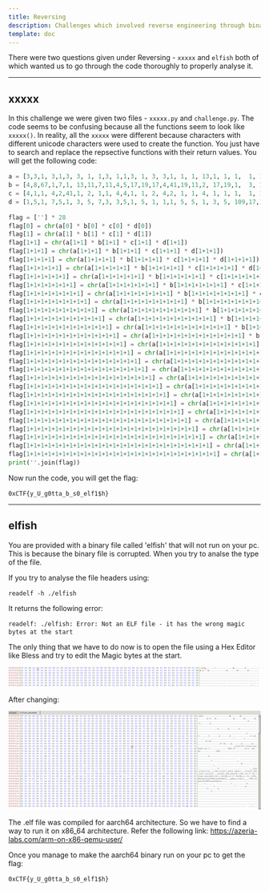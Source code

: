 ```yaml
---
title: Reversing
description: Challenges which involved reverse engineering through binaries and the code given
template: doc
---
```


There were two questions given under Reversing - `xxxxx` and `elfish` both of which wanted us to go through the code thoroughly to properly analyse it.

---

## xxxxx

In this challenge we were given two files - `xxxxx.py` and `challenge.py`. The code seems to be confusing because all the functions seem to look like `xxxxx()`. In reality, all the `xxxxx` were different because characters with different unicode characters were used to create the function.
You just have to search and replace the repsective functions with their return values.
You will get the following code:

```python
a = [3,3,1, 3,1,3, 3, 1, 1,3, 1,1,3, 1, 3, 3,1, 1, 1, 13,1, 1, 1,  1, 1,  3, 1, 1]
b = [4,8,67,1,7,1, 13,11,7,11,4,5,17,19,17,4,41,19,11,2, 17,19,1,  3, 109,17,53,25]
c = [4,1,1, 4,2,41,1, 2, 1,1, 4,4,1, 1, 2, 4,2, 1, 1, 4, 1, 1, 1,  1, 1,  1, 1, 1]
d = [1,5,1, 7,5,1, 3, 5, 7,3, 3,5,1, 5, 1, 1,1, 5, 5, 1, 3, 5, 109,17,1,  1, 1, 5] 
```

```python
flag = [''] * 28
flag[0] = chr(a[0] * b[0] * c[0] * d[0])
flag[1] = chr(a[1] * b[1] * c[1] * d[1])
flag[1+1] = chr(a[1+1] * b[1+1] * c[1+1] * d[1+1])
flag[1+1+1] = chr(a[1+1+1] * b[1+1+1] * c[1+1+1] * d[1+1+1])
flag[1+1+1+1] = chr(a[1+1+1+1] * b[1+1+1+1] * c[1+1+1+1] * d[1+1+1+1])
flag[1+1+1+1+1] = chr(a[1+1+1+1+1] * b[1+1+1+1+1] * c[1+1+1+1+1] * d[1+1+1+1+1])
flag[1+1+1+1+1+1] = chr(a[1+1+1+1+1+1] * b[1+1+1+1+1+1] * c[1+1+1+1+1+1] * d[1+1+1+1+1+1])
flag[1+1+1+1+1+1+1] = chr(a[1+1+1+1+1+1+1] * b[1+1+1+1+1+1+1] * c[1+1+1+1+1+1+1] * d[1+1+1+1+1+1+1])
flag[1+1+1+1+1+1+1+1] = chr(a[1+1+1+1+1+1+1+1] * b[1+1+1+1+1+1+1+1] * c[1+1+1+1+1+1+1+1] * d[1+1+1+1+1+1+1+1])
flag[1+1+1+1+1+1+1+1+1] = chr(a[1+1+1+1+1+1+1+1+1] * b[1+1+1+1+1+1+1+1+1] * c[1+1+1+1+1+1+1+1+1] * d[1+1+1+1+1+1+1+1+1])
flag[1+1+1+1+1+1+1+1+1+1] = chr(a[1+1+1+1+1+1+1+1+1+1] * b[1+1+1+1+1+1+1+1+1+1] * c[1+1+1+1+1+1+1+1+1+1] * d[1+1+1+1+1+1+1+1+1+1])
flag[1+1+1+1+1+1+1+1+1+1+1] = chr(a[1+1+1+1+1+1+1+1+1+1+1] * b[1+1+1+1+1+1+1+1+1+1+1] * c[1+1+1+1+1+1+1+1+1+1+1] * d[1+1+1+1+1+1+1+1+1+1+1])
flag[1+1+1+1+1+1+1+1+1+1+1+1] = chr(a[1+1+1+1+1+1+1+1+1+1+1+1] * b[1+1+1+1+1+1+1+1+1+1+1+1] * c[1+1+1+1+1+1+1+1+1+1+1+1] * d[1+1+1+1+1+1+1+1+1+1+1+1])
flag[1+1+1+1+1+1+1+1+1+1+1+1+1] = chr(a[1+1+1+1+1+1+1+1+1+1+1+1+1] * b[1+1+1+1+1+1+1+1+1+1+1+1+1] * c[1+1+1+1+1+1+1+1+1+1+1+1+1] * d[1+1+1+1+1+1+1+1+1+1+1+1+1])
flag[1+1+1+1+1+1+1+1+1+1+1+1+1+1] = chr(a[1+1+1+1+1+1+1+1+1+1+1+1+1+1] * b[1+1+1+1+1+1+1+1+1+1+1+1+1+1] * c[1+1+1+1+1+1+1+1+1+1+1+1+1+1] * d[1+1+1+1+1+1+1+1+1+1+1+1+1+1])
flag[1+1+1+1+1+1+1+1+1+1+1+1+1+1+1] = chr(a[1+1+1+1+1+1+1+1+1+1+1+1+1+1+1] * b[1+1+1+1+1+1+1+1+1+1+1+1+1+1+1] * c[1+1+1+1+1+1+1+1+1+1+1+1+1+1+1] * d[1+1+1+1+1+1+1+1+1+1+1+1+1+1+1])
flag[1+1+1+1+1+1+1+1+1+1+1+1+1+1+1+1] = chr(a[1+1+1+1+1+1+1+1+1+1+1+1+1+1+1+1] * b[1+1+1+1+1+1+1+1+1+1+1+1+1+1+1+1] * c[1+1+1+1+1+1+1+1+1+1+1+1+1+1+1+1] * d[1+1+1+1+1+1+1+1+1+1+1+1+1+1+1+1])
flag[1+1+1+1+1+1+1+1+1+1+1+1+1+1+1+1+1] = chr(a[1+1+1+1+1+1+1+1+1+1+1+1+1+1+1+1+1] * b[1+1+1+1+1+1+1+1+1+1+1+1+1+1+1+1+1] * c[1+1+1+1+1+1+1+1+1+1+1+1+1+1+1+1+1] * d[1+1+1+1+1+1+1+1+1+1+1+1+1+1+1+1+1])
flag[1+1+1+1+1+1+1+1+1+1+1+1+1+1+1+1+1+1] = chr(a[1+1+1+1+1+1+1+1+1+1+1+1+1+1+1+1+1+1] * b[1+1+1+1+1+1+1+1+1+1+1+1+1+1+1+1+1+1] * c[1+1+1+1+1+1+1+1+1+1+1+1+1+1+1+1+1+1] * d[1+1+1+1+1+1+1+1+1+1+1+1+1+1+1+1+1+1])
flag[1+1+1+1+1+1+1+1+1+1+1+1+1+1+1+1+1+1+1] = chr(a[1+1+1+1+1+1+1+1+1+1+1+1+1+1+1+1+1+1+1] * b[1+1+1+1+1+1+1+1+1+1+1+1+1+1+1+1+1+1+1] * c[1+1+1+1+1+1+1+1+1+1+1+1+1+1+1+1+1+1+1] * d[1+1+1+1+1+1+1+1+1+1+1+1+1+1+1+1+1+1+1])
flag[1+1+1+1+1+1+1+1+1+1+1+1+1+1+1+1+1+1+1+1] = chr(a[1+1+1+1+1+1+1+1+1+1+1+1+1+1+1+1+1+1+1+1] * b[1+1+1+1+1+1+1+1+1+1+1+1+1+1+1+1+1+1+1+1] * c[1+1+1+1+1+1+1+1+1+1+1+1+1+1+1+1+1+1+1+1] * d[1+1+1+1+1+1+1+1+1+1+1+1+1+1+1+1+1+1+1+1])
flag[1+1+1+1+1+1+1+1+1+1+1+1+1+1+1+1+1+1+1+1+1] = chr(a[1+1+1+1+1+1+1+1+1+1+1+1+1+1+1+1+1+1+1+1+1] * b[1+1+1+1+1+1+1+1+1+1+1+1+1+1+1+1+1+1+1+1+1] * c[1+1+1+1+1+1+1+1+1+1+1+1+1+1+1+1+1+1+1+1+1] * d[1+1+1+1+1+1+1+1+1+1+1+1+1+1+1+1+1+1+1+1+1])
flag[1+1+1+1+1+1+1+1+1+1+1+1+1+1+1+1+1+1+1+1+1+1] = chr(a[1+1+1+1+1+1+1+1+1+1+1+1+1+1+1+1+1+1+1+1+1+1] * b[1+1+1+1+1+1+1+1+1+1+1+1+1+1+1+1+1+1+1+1+1+1] * c[1+1+1+1+1+1+1+1+1+1+1+1+1+1+1+1+1+1+1+1+1+1] * d[1+1+1+1+1+1+1+1+1+1+1+1+1+1+1+1+1+1+1+1+1+1])
flag[1+1+1+1+1+1+1+1+1+1+1+1+1+1+1+1+1+1+1+1+1+1+1] = chr(a[1+1+1+1+1+1+1+1+1+1+1+1+1+1+1+1+1+1+1+1+1+1+1] * b[1+1+1+1+1+1+1+1+1+1+1+1+1+1+1+1+1+1+1+1+1+1+1] * c[1+1+1+1+1+1+1+1+1+1+1+1+1+1+1+1+1+1+1+1+1+1+1] * d[1+1+1+1+1+1+1+1+1+1+1+1+1+1+1+1+1+1+1+1+1+1+1])
flag[1+1+1+1+1+1+1+1+1+1+1+1+1+1+1+1+1+1+1+1+1+1+1+1] = chr(a[1+1+1+1+1+1+1+1+1+1+1+1+1+1+1+1+1+1+1+1+1+1+1+1] * b[1+1+1+1+1+1+1+1+1+1+1+1+1+1+1+1+1+1+1+1+1+1+1+1] * c[1+1+1+1+1+1+1+1+1+1+1+1+1+1+1+1+1+1+1+1+1+1+1+1] * d[1+1+1+1+1+1+1+1+1+1+1+1+1+1+1+1+1+1+1+1+1+1+1+1])
flag[1+1+1+1+1+1+1+1+1+1+1+1+1+1+1+1+1+1+1+1+1+1+1+1+1] = chr(a[1+1+1+1+1+1+1+1+1+1+1+1+1+1+1+1+1+1+1+1+1+1+1+1+1] * b[1+1+1+1+1+1+1+1+1+1+1+1+1+1+1+1+1+1+1+1+1+1+1+1+1] * c[1+1+1+1+1+1+1+1+1+1+1+1+1+1+1+1+1+1+1+1+1+1+1+1+1] * d[1+1+1+1+1+1+1+1+1+1+1+1+1+1+1+1+1+1+1+1+1+1+1+1+1])
flag[1+1+1+1+1+1+1+1+1+1+1+1+1+1+1+1+1+1+1+1+1+1+1+1+1+1] = chr(a[1+1+1+1+1+1+1+1+1+1+1+1+1+1+1+1+1+1+1+1+1+1+1+1+1+1] * b[1+1+1+1+1+1+1+1+1+1+1+1+1+1+1+1+1+1+1+1+1+1+1+1+1+1] * c[1+1+1+1+1+1+1+1+1+1+1+1+1+1+1+1+1+1+1+1+1+1+1+1+1+1] * d[1+1+1+1+1+1+1+1+1+1+1+1+1+1+1+1+1+1+1+1+1+1+1+1+1+1])
flag[1+1+1+1+1+1+1+1+1+1+1+1+1+1+1+1+1+1+1+1+1+1+1+1+1+1+1] = chr(a[1+1+1+1+1+1+1+1+1+1+1+1+1+1+1+1+1+1+1+1+1+1+1+1+1+1+1] * b[1+1+1+1+1+1+1+1+1+1+1+1+1+1+1+1+1+1+1+1+1+1+1+1+1+1+1] * c[1+1+1+1+1+1+1+1+1+1+1+1+1+1+1+1+1+1+1+1+1+1+1+1+1+1+1] * d[1+1+1+1+1+1+1+1+1+1+1+1+1+1+1+1+1+1+1+1+1+1+1+1+1+1+1])
print(''.join(flag))
```

Now run the code, you will get the flag:

```
0xCTF{y_U_g0tta_b_s0_elf1$h}
```

--- 
## elfish

You are provided with a binary file called 'elfish' that will not run on your pc. This is because the binary file is corrupted. When you try to analse the type of the file.

If you try to analyse the file headers using:
```
readelf -h ./elfish
```
It returns the following error:
```
readelf: ./elfish: Error: Not an ELF file - it has the wrong magic bytes at the start
```
The only thing that we have to do now is to open the file using a Hex Editor like Bless and try to edit the Magic bytes at the start.

![Before](../../../assets/before.png)

After changing:

![Decoded](../../../assets/decoded.png)

The .elf file was compiled for aarch64 architecture. So we have to find a way to run it on x86_64 architecture. Refer the following link: https://azeria-labs.com/arm-on-x86-qemu-user/

Once you manage to make the aarch64 binary run on your pc to get the flag:
```
0xCTF{y_U_g0tta_b_s0_elf1$h}
```